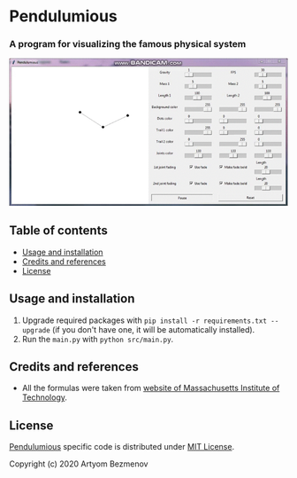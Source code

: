 # Pendulumious
### A program for visualizing the famous physical system

<p align="center">
  <img src="README_files/demo.gif" alt="Pendulumious Demo">
</p>

## Table of contents
- [Usage and installation](#usage-and-installation)
- [Credits and references](#credits-and-references)
- [License](#license)

## Usage and installation
1. Upgrade required packages with `pip install -r requirements.txt --upgrade` (if you don't have one, it will be automatically installed).
2. Run the `main.py` with `python src/main.py`.

## Credits and references
- All the formulas were taken from [website of Massachusetts Institute of Technology](https://web.mit.edu/jorloff/www/chaosTalk/double-pendulum/double-pendulum-en.html).

## License
[Pendulumious](https://github.com/8nhuman8/pendulumious) specific code is distributed under [MIT License](https://github.com/8nhuman8/pendulumious/blob/master/LICENSE).

Copyright (c) 2020 Artyom Bezmenov
